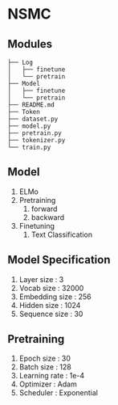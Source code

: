 # NSMC
## Modules
```
├── Log
│   ├── finetune
│   └── pretrain
├── Model
│   ├── finetune
│   └── pretrain
├── README.md
├── Token
├── dataset.py
├── model.py
├── pretrain.py
├── tokenizer.py
└── train.py
```
  
## Model 
  1. ELMo
  2. Pretraining
      1. forward
      2. backward 
  3. Finetuning
      1. Text Classification

## Model Specification
  1. Layer size : 3
  2. Vocab size : 32000
  3. Embedding size : 256
  4. Hidden size : 1024
  5. Sequence size : 30

## Pretraining
  1. Epoch size : 30
  2. Batch size : 128
  3. Learning rate : 1e-4
  4. Optimizer : Adam
  5. Scheduler : Exponential
